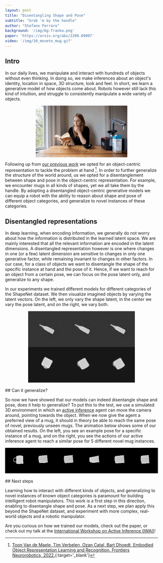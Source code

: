 ```yaml
---
layout: post
title: "Disentangling Shape and Pose"
subtitle: "Grab 'm by the handle"
author: "Stefano Ferraro"
background: '/img/bg-franka.png'
paper: 'https://arxiv.org/abs/2209.09097'
video: '/img/10_moveto_mug.gif'
---
```


## Intro

In our daily lives, we manipulate and interact with hundreds of objects
without even thinking. In doing so, we make inferences about an 
object's identity, location in space, 3D structure, look and feel. 
In short, we learn a generative model of how objects come about. Robots 
however still lack this kind of intuition, and struggle to consistently 
manipulate a wide variety of objects.

<div style="display:flex; justify-content: center;">
  <img alt="robot fail" width="60%" src="/img/10_robot_fail.gif">
</div>

Following up from [our previous work](https://thesmartrobot.github.io/2021/08/26/thousand-brains.html) we opted for 
an object-centric representation to tackle the problem at hand [^1]. In 
order to further generalize the structure of the world around, us we opted for a disentanglement between 
shape and pose in the object-centric representation. For example, we encounter mugs in all kinds of shapes,
yet we all take them by the handle. By adopting a 
disentangled object-centric generative models we can equip a robot with 
the ability to reason about shape and pose of different object categories, 
and generalize to novel instances of these categories. 

## Disentangled representations

In deep learning, when encoding information, we generally do not worry 
about how the information is distributed in the learned latent space. 
We are mainly interested that all the relevant information are encoded in the latent 
dimensions. A disentangled representation however is one where changes in one (or a few) latent dimension 
are sensitive to changes in only one generative factor, while remaining invariant 
to changes in other factors. In our case, for a class of objects we want to disentangle the shape 
of the specific instance at hand and the pose of it. Hence, if we want to reach for
an object from a certain pose, we can focus on the pose latent only, and generalize to any shape.

In our experiments we trained different models for different 
categories of the ShapeNet dataset. We then visualize imagined objects by varying the latent vectors.
On the left, we only vary the shape latent, in the center we vary the pose latent, and on the right, we vary both. 

<div style="display:flex; justify-content: center;">
  <img alt="bottle morphing" width="70%" 
src="/img/10_bottle_merge.gif">
</div>
<div style="display:flex; justify-content: center;">
  <img alt="mug morphing" width="70%" 
src="/img/10_mug_merge.gif">
</div>
<br/>
## Can it generalize?

So now we have showed that our models can indeed disentangle shape and pose, does it help to generalize?
To put this to the test, we use a simulated 3D environment in which an [active inference](https://thesmartrobot.github.io/2020/05/27/active-inference.html) agent can move
the camera around, pointing towards the object. When we now give the agent a preferred view of a mug, it should
in theory be able to reach the same pose of novel, previously unseen mugs.
The animation below shows some of our obtained results. 
On the left, you see an example pose for a specific instance of a mug, and on the right, you see
the actions of our active inference agent to reach a similar pose for 5 different novel mug instances.

<div style="display:flex; justify-content: center;">
  <img alt="move to goal pose" width="100%" 
src="/img/10_moveto_mug.gif">
</div>
<br/>
## Next steps

Learning how to interact with different kinds of objects, and generalizing to novel instances of known object categories is paramount for
building intelligent robot manipulators. This work is a first step in this direction, enabling to disentangle shape and pose.
As a next step, we plan apply this beyond the ShapeNet dataset, and experiment with more complex, real-world objects and a robotic manipulator.

Are you curious on how we trained our models, check out the paper, or check out my talk at the [International Workshop on Active Inference (IWAI)](https://iwaiworkshop.github.io/)!


[^1]: [Toon Van de Maele, Tim Verbelen, Ozan Catal, Bart Dhoedt, Embodied Object Representation Learning and Recognition. Frontiers Neurorobotics, 2022.](https://doi.org/10.3389/fnbot.2022.840658){:target='_blank'}
